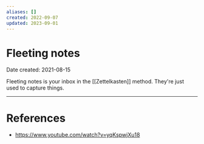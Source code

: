```yaml
---
aliases: []
created: 2022-09-07
updated: 2023-09-01
---
```


# Fleeting notes
Date created: 2021-08-15

Fleeting notes is your inbox in the [[Zettelkasten]] method. They're just used to capture things.

---
# References
* https://www.youtube.com/watch?v=yqKspwjXu18